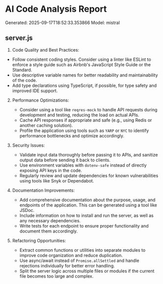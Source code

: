 # AI Code Analysis Report
Generated: 2025-09-17T18:52:33.353866
Model: mistral

## server.js
 1. Code Quality and Best Practices:
   - Follow consistent coding styles. Consider using a linter like ESLint to enforce a style guide such as Airbnb's JavaScript Style Guide or the Standard.
   - Use descriptive variable names for better readability and maintainability of the code.
   - Add type declarations using TypeScript, if possible, for type safety and improved IDE support.

2. Performance Optimizations:
   - Consider using a tool like `reqres-mock` to handle API requests during development and testing, reducing the load on actual APIs.
   - Cache API responses if appropriate and safe (e.g., using Redis or another caching solution).
   - Profile the application using tools such as `YARP` or `NYC` to identify performance bottlenecks and optimize accordingly.

3. Security Issues:
   - Validate input data thoroughly before passing it to APIs, and sanitize output data before sending it back to clients.
   - Use environment variables with `dotenv-safe` instead of directly exposing API keys in the code.
   - Regularly review and update dependencies for known vulnerabilities using tools like Snyk or Dependabot.

4. Documentation Improvements:
   - Add comprehensive documentation about the purpose, usage, and endpoints of the application. This can be generated using a tool like JSDoc.
   - Include information on how to install and run the server, as well as any necessary dependencies.
   - Write tests for each endpoint to ensure proper functionality and document them accordingly.

5. Refactoring Opportunities:
   - Extract common functions or utilities into separate modules to improve code organization and reduce duplication.
   - Use async/await instead of `Promise.allSettled` and handle rejections individually for better error handling.
   - Split the server logic across multiple files or modules if the current file becomes too large and complex.

